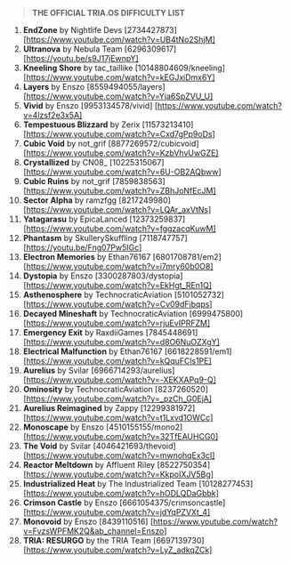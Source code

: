 > **THE OFFICIAL TRIA.OS DIFFICULTY LIST**

1. **EndZone** by Nightlife Devs [2734427873] [https://www.youtube.com/watch?v=UB4tNo2ShjM] 
2. **Ultranova** by Nebula Team [6296309617] [https://youtu.be/s9J17jEwnpY]
3. **Kneeling Shore** by tac_taillike [10148804609/kneeling] [https://www.youtube.com/watch?v=kEGJxiDmx6Y]
4. **Layers** by Enszo [8559494055/layers] [https://www.youtube.com/watch?v=Yja6SpZVU_U]
5. **Vivid** by Enszo [9953134578/vivid] [https://www.youtube.com/watch?v=4lzsf2e3x5A]
6. **Tempestuous Blizzard** by Zerix [11573213410] [https://www.youtube.com/watch?v=Cxd7gPp9oDs]
7. **Cubic Void** by not_grif [8877269572/cubicvoid] [https://www.youtube.com/watch?v=KzbVhvUwGZE]
8. **Crystallized** by CN08_ [10225315067] [https://www.youtube.com/watch?v=6U-OB2AQbww]
9. **Cubic Ruins** by not_grif [7859838563] [https://www.youtube.com/watch?v=ZBhJoNfEcJM]
10. **Sector Alpha** by ramzfgg [8217249980] [https://www.youtube.com/watch?v=LQAr_axVtNs]
11. **Yatagarasu** by EpicaLanced [12373259837] [https://www.youtube.com/watch?v=fggzacqKuwM]
12. **Phantasm** by SkullerySkuffling [7118747757] [https://youtu.be/Fng07Pw5IGc]
13. **Electron Memories** by Ethan76167 [6801708781/em2] [https://www.youtube.com/watch?v=i7mry60b0O8] 
14. **Dystopia** by Enszo [3300287803/dystopia] [https://www.youtube.com/watch?v=EkHgt_REn1Q]
15. **Asthenosphere** by TechnocraticAviation [5101052732] [https://www.youtube.com/watch?v=Cv09dFibqps]
16. **Decayed Mineshaft** by TechnocraticAviation [6999475800] [https://www.youtube.com/watch?v=rjuEvIPRFZM]
17. **Emergency Exit** by RaxdiiGames [7845448691] [https://www.youtube.com/watch?v=d8O6NuOZXgY]
18. **Electrical Malfunction** by Ethan76167 [6618228591/em1] [https://www.youtube.com/watch?v=kQquFCls1PE]
19. **Aurelius** by Svilar [6966714293/aurelius] [https://www.youtube.com/watch?v=-XEKXAPq9-Q] 
20. **Ominosity** by TechnocraticAviation [8237260520] [https://www.youtube.com/watch?v=_pzCh_G0EjA]
21. **Aurelius Reimagined** by Zappy [12299381972] [https://www.youtube.com/watch?v=t1Lxvd1OWCc]
22. **Monoscape** by Enszo [4510155155/mono2] [https://www.youtube.com/watch?v=32TfEAUHCG0] 
23. **The Void** by Svilar [4046421693/thevoid] [https://www.youtube.com/watch?v=mwnohqEx3cI]
24. **Reactor Meltdown** by Affluent Riley [8522750354] [https://www.youtube.com/watch?v=KkpoIXJV5Bg]
25. **Industrialized Heat** by The Industrialized Team [10128277453] [https://www.youtube.com/watch?v=hODLQDaGbbk] 
26. **Crimson Castle** by Enszo [6661054375/crimsoncastle] [https://www.youtube.com/watch?v=jdYqPZVXt_4]
27. **Monovoid** by Enszo [8439110516] [https://www.youtube.com/watch?v=FvzsWPFMK2Q&ab_channel=Enszo] 
28. **TRIA: RESURGO** by the TRIA Team [6697139730] [https://www.youtube.com/watch?v=LyZ_adkqZCk] 
